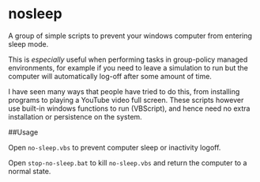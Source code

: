 # nosleep

A group of simple scripts to prevent your windows computer from entering sleep mode.

This is *especially* useful when performing tasks in group-policy managed environments, for example if you need to leave a simulation to run but the computer will automatically log-off after some amount of time.

I have seen many ways that people have tried to do this, from installing programs to playing a YouTube video full screen. These scripts however use built-in windows functions to run (VBScript), and hence need no extra installation or persistence on the system.

##Usage

Open `no-sleep.vbs` to prevent computer sleep or inactivity logoff.

Open `stop-no-sleep.bat` to kill `no-sleep.vbs` and return the computer to a normal state.